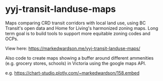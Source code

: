 # yyj-transit-landuse-maps
Maps comparing CRD transit corridors with local land use, using BC Transit's open data and Home for Living's harmonized zoning maps. Long term goal is to build tools to support more equitable zoning codes and OCPs.

View here: https://markedwardson.me/yyj-transit-landuse-maps/

Also code to create maps showing a buffer around different ammenities (e.g. grocery stores, schools) in Victoria using the google maps API.

e.g. https://chart-studio.plotly.com/~markedwardson/158.embed
